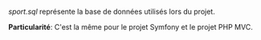 _sport.sql_ représente la base de données utilisés lors du projet. 

**Particularité**: C'est la même pour le projet Symfony et le projet PHP MVC.
